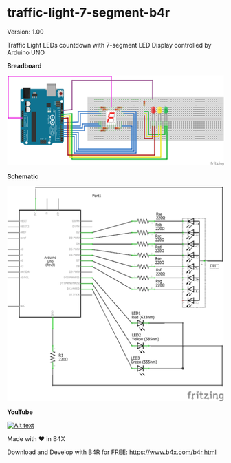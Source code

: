 # traffic-light-7-segment-b4r

Version: 1.00

Traffic Light LEDs countdown with 7-segment LED Display controlled by Arduino UNO

**Breadboard**

<img src="https://github.com/pyhoon/traffic-light-7-segment-b4r/raw/main/images/TrafficLight-SevenSegment_bb.png" title="Breadboard" />

**Schematic**

<img src="https://github.com/pyhoon/traffic-light-7-segment-b4r/raw/main/images/TrafficLight-SevenSegment_schem.png" title="Schematic" />

**YouTube**

[![Alt text](https://img.youtube.com/vi/su5DxeNtTOU/0.jpg)](https://youtu.be/su5DxeNtTOU)

Made with ❤ in B4X

Download and Develop with B4R for FREE: https://www.b4x.com/b4r.html
